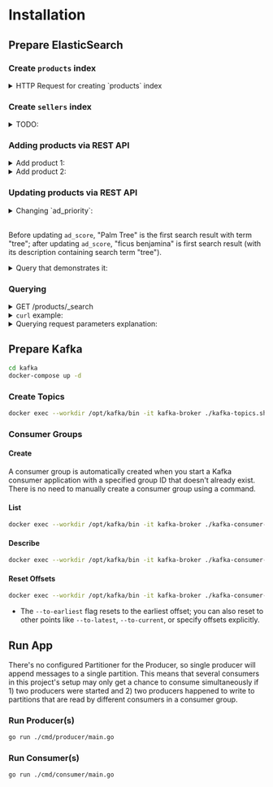 # Installation

## Prepare ElasticSearch

### Create `products` index

<details>
<summary>HTTP Request for creating `products` index</summary>

```bash
curl -X PUT http://127.0.0.1:9200/floral-products -H 'Content-Type: application/json' -d '
{
  "mappings": {
    "properties": {
      "name": {
        "type": "text",
        "analyzer": "autocomplete",
        "search_analyzer": "standard"
      },
      "description": {
        "type": "text",
        "analyzer": "standard"
      },
      "seller": {
        "type": "text",
        "analyzer": "autocomplete",
        "search_analyzer": "standard"
      },
      "category": {
        "type": "keyword"
      },
      "ad_priority": {
        "type": "integer"
      },
      "rating": {
        "type": "float"
      }
    }
  },
  "settings": {
    "analysis": {
      "analyzer": {
        "autocomplete": {
          "tokenizer": "autocomplete",
          "filter": [
            "lowercase"
          ]
        }
      },
      "tokenizer": {
        "autocomplete": {
          "type": "edge_ngram",
          "min_gram": 1,
          "max_gram": 20,
          "token_chars": [
            "letter",
            "digit"
          ]
        }
      }
    }
  }
}'
```

</details>

### Create `sellers` index

<details>
<summary>TODO:</summary>

</details>

### Adding products via REST API

<details>
<summary>Add product 1:</summary>

```bash
curl -X POST http://127.0.0.1:9200/floral-products/_doc/ -H 'Content-Type: application/json' -d'{
    "name": "Palm Tree",
    "description": "gorgeous palm tree",
    "seller": "danilas store for plants",
    "category": "tropical",
    "ad_priority": 0,
    "rating": 0
}'
```

</details>

<details>
<summary>Add product 2:</summary>


```bash
curl -X POST http://127.0.0.1:9200/floral-products/_doc/ -H 'Content-Type: application/json' -d'{
    "name": "ficus benjamina",
    "description": "Ficus tree has shown to have environmental benefits in urban areas like being a biomonitor. The plant also has allergens associated with it.",
    "seller": "danilas store for plants",
    "category": "tropical",
    "ad_priority": 0,
    "rating": 0
}'
```

</details>

### Updating products via REST API

<details>
<summary>Changing `ad_priority`:</summary>

```bash
curl -X POST http://localhost:9200/floral-products/_update/j8vch5QBeXeMBniXdVUR -H 'Content-Type: application/json' -d '{
  "doc": {
    "ad_priority": 10
  }
}'
```

</details>
<br>

Before updating `ad_score`, "Palm Tree" is the first search result with term "tree"; after updating `ad_score`, "ficus benjamina" is first search result (with its description containing search term "tree").

<details>
<summary>Query that demonstrates it:</summary>

```bash
curl -X POST http://localhost:9200/floral-products/_search -H 'Content-Type: application/json' -d '
{
  "query": {
    "function_score": {
      "query": {
        "multi_match": {
          "query": "tree",
          "fields": ["name", "description", "category", "seller"]
        }
      },
      "functions": [
        {
          "field_value_factor": {
            "field": "ad_priority",
            "factor": 0.6,
            "modifier": "log1p",
            "missing": 0
          }
        },
        {
          "field_value_factor": {
            "field": "rating",
            "factor": 0.4,
            "modifier": "sqrt",
            "missing": 0
          }
        }
      ],
      "boost_mode": "sum",
      "score_mode": "sum"
    }
  }
}
' | jq
```

</details>

### Querying

<details>
<summary>GET /products/_search</summary>

curl -X POST http://localhost:9200/floral-products/_search -H 'Content-Type: application/json' -d '
{
  "query": {
    "function_score": {
      "query": {
        "multi_match": {
          "query": "tree",
          "fields": ["name", "description", "category", "seller"]
        }
      },
      "functions": [
        {
          "field_value_factor": {
            "field": "ad_priority",
            "factor": 0.6,
            "modifier": "log1p",
            "missing": 0
          }
        },
        {
          "field_value_factor": {
            "field": "rating",
            "factor": 0.4,
            "modifier": "sqrt",
            "missing": 0
          }
        }
      ],
      "boost_mode": "sum",
      "score_mode": "sum"
    }
  }
}
' | jq

</details>

<details>
<summary><code>curl</code> example:</summary>

```bash
curl -X POST http://localhost:9200/floral-products/_search -H 'Content-Type: application/json' -d '
{
  "query": {
    "function_score": {
      "query": {
        "multi_match": {
          "query": "tropical",
          "fields": ["name", "description", "category", "seller"]
        }
      },
      "functions": [
        {
          "field_value_factor": {
            "field": "ad_priority",
            "factor": 0.6,
            "modifier": "log1p",
            "missing": 0
          }
        },
        {
          "field_value_factor": {
            "field": "rating",
            "factor": 0.4,
            "modifier": "sqrt",
            "missing": 0
          }
        }
      ],
      "boost_mode": "sum",
      "score_mode": "sum"
    }
  }
}
'
```
</details>

<details>
<summary>Querying request parameters explanation:</summary>

- **multi_match:**
  - Performs the initial full-text search based on terms entered by the user. It searches across specified fields, such as name and description.

- **function_score:**
  - Enhances the scoring of documents by incorporating additional criteria, like ad priority and rating.
  
- **field_value_factor:**
  - Adjusts document scores based on the value of numeric fields ad_priority and rating. The factor, modifier, and missing parameters can be tuned based on how much influence you want these fields to have.
  
- **boost_mode and score_mode:**
  - boost_mode determines how the field-based score (from field_value_factor) combines with the full-text search score. score_mode specifies how multiple boosting functions are combined.

</details>

## Prepare Kafka

```bash
cd kafka
docker-compose up -d
```

### Create Topics

```bash
docker exec --workdir /opt/kafka/bin -it kafka-broker ./kafka-topics.sh --bootstrap-server localhost:9092 --create --topic floral.products --partitions 2
```

### Consumer Groups

#### Create

A consumer group is automatically created when you start a Kafka consumer application with a specified group ID that doesn't already exist. There is no need to manually create a consumer group using a command.

#### List

```bash
docker exec --workdir /opt/kafka/bin -it kafka-broker ./kafka-consumer-groups.sh --bootstrap-server localhost:9092 --list
```

#### Describe

```bash
docker exec --workdir /opt/kafka/bin -it kafka-broker ./kafka-consumer-groups.sh --bootstrap-server localhost:9092 --describe --group <group_id>
```

#### Reset Offsets
   
```bash
docker exec --workdir /opt/kafka/bin -it kafka-broker ./kafka-consumer-groups.sh --bootstrap-server localhost:9092 --group <group_id> --reset-offsets --to-earliest --execute --topic <topic_name>
```
     
- The `--to-earliest` flag resets to the earliest offset; you can also reset to other points like `--to-latest`, `--to-current`, or specify offsets explicitly.

## Run App

There's no configured Partitioner for the Producer, so single producer will append messages to a single partition. This means that several consumers in this project's setup may only get a chance to consume simultaneously if 1) two producers were started and 2) two producers happened to write to partitions that are read by different consumers in a consumer group.

### Run Producer(s)

```bash
go run ./cmd/producer/main.go
```

### Run Consumer(s)

```bash
go run ./cmd/consumer/main.go
```
